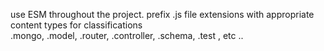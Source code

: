 use ESM throughout the project. 
prefix .js file extensions with appropriate content types for classifications  
.mongo, .model, .router, .controller, .schema, .test , etc ..
